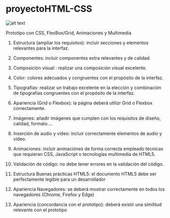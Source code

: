 # proyectoHTML-CSS

![alt text](https://raw.githubusercontent.com/samirtenkoul/proyectosHTL-CSS/miravisuals.png)


Prototipo con CSS, FlexBox/Grid, Animaciones y Multimedia

1. Estructura (ampliar los requisitos): incluir secciones y elementos relevantes para la interfaz.

2. Componentes:	incluir componentes extra  relevantes y de calidad.

3. Composición visual	: realizar una composición visual excelente.

4. Color: colores  adecuados y congruentes con el propósito de la interfaz.

5. Tipografías: realizar un trabajo excelente en la elección y combinación de tipografías congruentes con el propósito de la interfaz.

6. Apariencia (Grid o Flexbox):	la página deberá utilizr  Grid o Flexbox correctamente.

7. Imágenes: añadir imágenes que cumplen con los requisitos de diseño, calidad, formato….

8. Inserción de audio y vídeo: incluir correctamente elementos de audio y vídeo.

9. Animaciones: incluir animaciónes de forma correcta empleado técnicas que requieran CSS, JavaScript o tecnologías multimedia de HTML5.

10. Validación de código: no debe tener errores en la validación del código.

11. Estructura Buenas prácticas HTML5: el documento HTML5 debe ser perfectamente legible para un desarrollador

12. Apariencia Navegadores: se deberá mostrar correctamente en todos los navegadores (Chrome, Firefox y Edge)

13. Apariencia (concordancia con el prototipo):	deberá existir una similitud relevante con el prototipo
